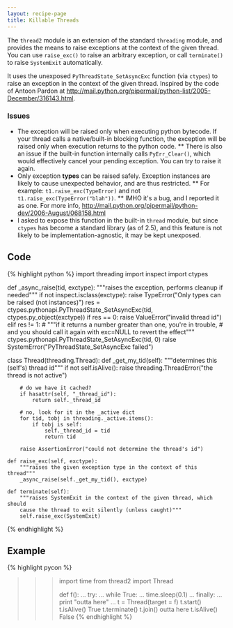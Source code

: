 ```yaml
---
layout: recipe-page
title: Killable Threads
---
```


The `thread2` module is an extension of the standard `threading` module, and provides the means 
to raise exceptions at the context of the given thread. You can use `raise_exc()` to raise an 
arbitrary exception, or call `terminate()` to raise `SystemExit` automatically.

It uses the unexposed `PyThreadState_SetAsyncExc` function (via `ctypes`) to raise an exception
in the context of the given thread. Inspired by the code of Antoon Pardon at 
<http://mail.python.org/pipermail/python-list/2005-December/316143.html>.

### Issues ###
* The exception will be raised only when executing python bytecode. If your thread calls a 
  native/built-in blocking function, the exception will be raised only when execution returns to 
  the python code. 
** There is also an issue if the built-in function internally calls `PyErr_Clear()`, which would 
  effectively cancel your pending exception. You can try to raise it again.
* Only exception **types** can be raised safely. Exception instances are likely to cause 
  unexpected behavior, and are thus restricted.
** For example: `t1.raise_exc(TypeError)` and not `t1.raise_exc(TypeError("blah"))`.
** IMHO it's a bug, and I reported it as one. For more info, <http://mail.python.org/pipermail/python-dev/2006-August/068158.html>
* I asked to expose this function in the built-in `thread` module, but since `ctypes` has become a
  standard library (as of 2.5), and this feature is not likely to be implementation-agnostic, 
  it may be kept unexposed.

## Code ##

{% highlight python %}
import threading
import inspect
import ctypes


def _async_raise(tid, exctype):
    """raises the exception, performs cleanup if needed"""
    if not inspect.isclass(exctype):
        raise TypeError("Only types can be raised (not instances)")
    res = ctypes.pythonapi.PyThreadState_SetAsyncExc(tid, ctypes.py_object(exctype))
    if res == 0:
        raise ValueError("invalid thread id")
    elif res != 1:
        # """if it returns a number greater than one, you're in trouble, 
        # and you should call it again with exc=NULL to revert the effect"""
        ctypes.pythonapi.PyThreadState_SetAsyncExc(tid, 0)
        raise SystemError("PyThreadState_SetAsyncExc failed")


class Thread(threading.Thread):
    def _get_my_tid(self):
        """determines this (self's) thread id"""
        if not self.isAlive():
            raise threading.ThreadError("the thread is not active")
        
        # do we have it cached?
        if hasattr(self, "_thread_id"):
            return self._thread_id
        
        # no, look for it in the _active dict
        for tid, tobj in threading._active.items():
            if tobj is self:
                self._thread_id = tid
                return tid
        
        raise AssertionError("could not determine the thread's id")
    
    def raise_exc(self, exctype):
        """raises the given exception type in the context of this thread"""
        _async_raise(self._get_my_tid(), exctype)
    
    def terminate(self):
        """raises SystemExit in the context of the given thread, which should 
        cause the thread to exit silently (unless caught)"""
        self.raise_exc(SystemExit)
{% endhighlight %}

## Example ##

{% highlight pycon %}
>>> import time
>>> from thread2 import Thread
>>>
>>> def f():
...     try:
...         while True:
...             time.sleep(0.1)
...     finally:
...         print "outta here"
...
>>> t = Thread(target = f)
>>> t.start()
>>> t.isAlive()
True
>>> t.terminate()
>>> t.join()
outta here
>>> t.isAlive()
False
{% endhighlight %}


